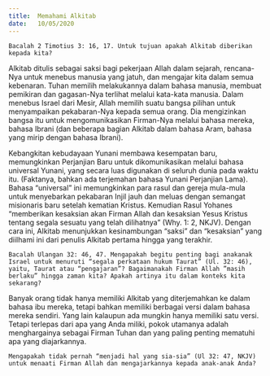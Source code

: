 ```yaml
---
title:  Memahami Alkitab
date:   10/05/2020
---
```


`Bacalah 2 Timotius 3: 16, 17. Untuk tujuan apakah Alkitab diberikan kepada kita?` 

Alkitab ditulis sebagai saksi bagi pekerjaan Allah dalam sejarah, rencana-Nya untuk menebus manusia yang jatuh, dan mengajar kita dalam semua kebenaran. Tuhan memilih melakukannya dalam bahasa manusia, membuat pemikiran dan gagasan-Nya terlihat melalui kata-kata manusia. Dalam menebus Israel dari Mesir, Allah memilih suatu bangsa pilihan untuk menyampaikan pekabaran-Nya kepada semua orang. Dia mengizinkan bangsa itu untuk mengomunikasikan Firman-Nya melalui bahasa mereka, bahasa Ibrani (dan beberapa bagian Alkitab dalam bahasa Aram, bahasa yang mirip dengan bahasa Ibrani). 

Kebangkitan kebudayaan Yunani membawa kesempatan baru, memungkinkan Perjanjian Baru untuk dikomunikasikan melalui bahasa universal Yunani, yang secara luas digunakan di seluruh dunia pada waktu itu. (Faktanya, bahkan ada terjemahan bahasa Yunani Perjanjian Lama). Bahasa “universal” ini memungkinkan para rasul dan gereja mula-mula untuk menyebarkan pekabaran Injil jauh dan meluas dengan semangat misionaris baru setelah kematian Kristus. Kemudian Rasul Yohanes “memberikan kesaksian akan Firman Allah dan kesaksian Yesus Kristus tentang segala sesuatu yang telah dilihatnya” (Why. 1: 2, NKJV). Dengan cara ini, Alkitab menunjukkan kesinambungan “saksi” dan “kesaksian” yang diilhami ini dari penulis Alkitab pertama hingga yang terakhir. 

`Bacalah Ulangan 32: 46, 47. Mengapakah begitu penting bagi anakanak Israel untuk menuruti “segala perkataan hukum Taurat” (Ul. 32: 46), yaitu, Taurat atau “pengajaran”? Bagaimanakah Firman Allah ”masih berlaku” hingga zaman kita? Apakah artinya itu dalam konteks kita sekarang?` 

Banyak orang tidak hanya memiliki Alkitab yang diterjemahkan ke dalam bahasa ibu mereka, tetapi bahkan memiliki berbagai versi dalam bahasa mereka sendiri. Yang lain kalaupun ada mungkin hanya memiliki satu versi. Tetapi terlepas dari apa yang Anda miliki, pokok utamanya adalah menghargainya sebagai Firman Tuhan dan yang paling penting mematuhi apa yang diajarkannya. 

`Mengapakah tidak pernah “menjadi hal yang sia-sia” (Ul 32: 47, NKJV) untuk menaati Firman Allah dan mengajarkannya kepada anak-anak Anda?`